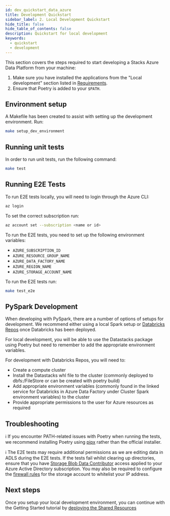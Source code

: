 ```yaml
---
id: dev_quickstart_data_azure
title: Development Quickstart
sidebar_label: 2. Local Development Quickstart
hide_title: false
hide_table_of_contents: false
description: Quickstart for local development
keywords:
  - quickstart
  - development
---
```


This section covers the steps required to start developing a Stacks Azure Data Platform from your machine:

1. Make sure you have installed the applications from the "Local development" section listed in
[Requirements](../requirements_data_azure.md).
2. Ensure that Poetry is added to your `$PATH`.

## Environment setup

A Makefile has been created to assist with setting up the development environment. Run:

```bash
make setup_dev_environment
```

## Running unit tests

In order to run unit tests, run the following command:

```bash
make test
```

## Running E2E Tests

To run E2E tests locally, you will need to login through the Azure CLI:

```bash
az login
```

To set the correct subscription run:

```bash
az account set --subscription <name or id>
```

To run the E2E tests, you need to set up the following environment variables:

- `AZURE_SUBSCRIPTION_ID`
- `AZURE_RESOURCE_GROUP_NAME`
- `AZURE_DATA_FACTORY_NAME`
- `AZURE_REGION_NAME`
- `AZURE_STORAGE_ACCOUNT_NAME`

To run the E2E tests run:

```bash
make test_e2e
```

## PySpark Development

When developing with PySpark, there are a number of options of setups for development. We recommend either using a local Spark setup or [Databricks Repos](https://learn.microsoft.com/en-us/azure/databricks/repos/) once Databricks has been deployed.

For local development, you will be able to use the Datastacks package using Poetry but need to remember to add the appropriate environment variables.

For development with Databricks Repos, you will need to:
- Create a compute cluster
- Install the Datastacks whl file to the cluster (commonly deployed to dbfs:/FileStore or can be created with poetry build)
- Add appropriate environment variables (commonly found in the linked service for Databricks in Azure Data Factory under Cluster Spark environment variables) to the cluster
- Provide appropriate permissions to the user for Azure resources as required


## Troubleshooting

ℹ️ If you encounter PATH-related issues with Poetry when running the tests, we recommend installing Poetry using
[pipx](https://python-poetry.org/docs/#installing-with-pipx) rather than the official installer.

ℹ️ The E2E tests may require additional permissions as we are editing data in ADLS during the E2E tests. If the tests fail
whilst clearing up directories, ensure that you have [Storage Blob Data Contributor](https://learn.microsoft.com/en-us/azure/role-based-access-control/built-in-roles#storage-blob-data-contributor) access applied to your Azure Active Directory subscription. You may also be required to configure the [firewall rules](https://learn.microsoft.com/en-us/azure/storage/common/storage-network-security) for the storage account to whitelist your IP address.

## Next steps

Once you setup your local development environment, you can continue with the Getting Started tutorial by [deploying the Shared Resources](shared_resources_deployment_azure.md)
